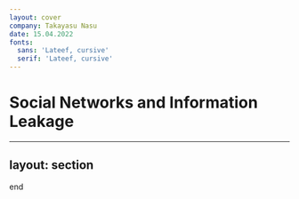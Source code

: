 ```yaml
---
layout: cover
company: Takayasu Nasu
date: 15.04.2022
fonts:
  sans: 'Lateef, cursive'
  serif: 'Lateef, cursive'
---
```


# Social Networks and Information Leakage

---
layout: section
---

end
